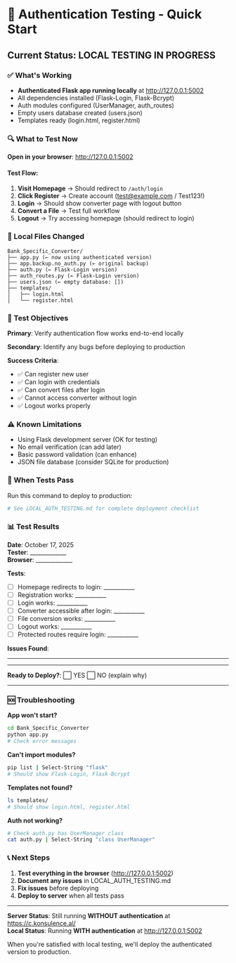 # 🧪 Authentication Testing - Quick Start

## Current Status: LOCAL TESTING IN PROGRESS

### ✅ What's Working
- **Authenticated Flask app running locally** at http://127.0.0.1:5002
- All dependencies installed (Flask-Login, Flask-Bcrypt)
- Auth modules configured (UserManager, auth_routes)
- Empty users database created (users.json)
- Templates ready (login.html, register.html)

### 🔍 What to Test Now

**Open in your browser**: http://127.0.0.1:5002

#### Test Flow:
1. **Visit Homepage** → Should redirect to `/auth/login`
2. **Click Register** → Create account (test@example.com / Test123!)
3. **Login** → Should show converter page with logout button
4. **Convert a File** → Test full workflow
5. **Logout** → Try accessing homepage (should redirect to login)

### 📁 Local Files Changed
```
Bank_Specific_Converter/
├── app.py (← now using authenticated version)
├── app.backup.no_auth.py (← original backup)
├── auth.py (← Flask-Login version)
├── auth_routes.py (← Flask-Login version)
├── users.json (← empty database: [])
├── templates/
│   ├── login.html
│   └── register.html
```

### 🎯 Test Objectives

**Primary**: Verify authentication flow works end-to-end locally

**Secondary**: Identify any bugs before deploying to production

**Success Criteria**:
- ✅ Can register new user
- ✅ Can login with credentials
- ✅ Can convert files after login
- ✅ Cannot access converter without login
- ✅ Logout works properly

### ⚠️ Known Limitations

- Using Flask development server (OK for testing)
- No email verification (can add later)
- Basic password validation (can enhance)
- JSON file database (consider SQLite for production)

### 🚀 When Tests Pass

Run this command to deploy to production:

```bash
# See LOCAL_AUTH_TESTING.md for complete deployment checklist
```

### 📊 Test Results

**Date**: October 17, 2025  
**Tester**: _____________  
**Browser**: _____________

**Tests**:
- [ ] Homepage redirects to login: ___________
- [ ] Registration works: ___________
- [ ] Login works: ___________
- [ ] Converter accessible after login: ___________
- [ ] File conversion works: ___________
- [ ] Logout works: ___________
- [ ] Protected routes require login: ___________

**Issues Found**:
_____________________________________________________________
_____________________________________________________________

**Ready to Deploy?**: ⬜ YES ⬜ NO (explain why)
_____________________________________________________________

### 🆘 Troubleshooting

**App won't start?**
```bash
cd Bank_Specific_Converter
python app.py
# Check error messages
```

**Can't import modules?**
```bash
pip list | Select-String "flask"
# Should show Flask-Login, Flask-Bcrypt
```

**Templates not found?**
```bash
ls templates/
# Should show login.html, register.html
```

**Auth not working?**
```bash
# Check auth.py has UserManager class
cat auth.py | Select-String "class UserManager"
```

### 📞 Next Steps

1. **Test everything in the browser** (http://127.0.0.1:5002)
2. **Document any issues** in LOCAL_AUTH_TESTING.md
3. **Fix issues** before deploying
4. **Deploy to server** when all tests pass

---

**Server Status**: Still running **WITHOUT authentication** at https://c.konsulence.al/  
**Local Status**: Running **WITH authentication** at http://127.0.0.1:5002

When you're satisfied with local testing, we'll deploy the authenticated version to production.
